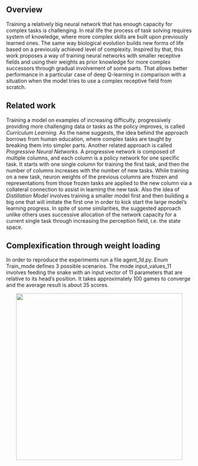 ## Overview
Training a relatively big neural network that has enough capacity for complex tasks is challenging. In real life the process of task solving requires system of knowledge, where more complex skills are built upon previously learned ones. The same way biological evolution builds new forms of life based on a previously achieved level of complexity. Inspired by that, this work proposes a way of training neural networks with smaller receptive fields and using their weights as prior knowledge for more complex successors through gradual involvement of some parts. That allows better performance in a particular case of deep Q-learning in comparison with a situation when the model tries to use a complex receptive field from scratch.

## Related work
Training a model on examples of increasing difficulty, progressively providing more challenging data or tasks as the policy improves, is called _Curriculum Learning_. As the name suggests, the idea behind the approach borrows from human education, where complex tasks are taught by breaking them into simpler parts. Another related approach is called _Progressive Neural Networks_. A progressive network is composed of multiple columns, and each column is a policy network for one specific task. It starts with one single column for training the first task, and then the number of columns increases with the number of new tasks. While training on a new task, neuron weights of the previous columns are frozen and representations from those frozen tasks are applied to the new column via a collateral connection to assist in learning the new task. Also the idea of _Distillation Model_ involves training a smaller model first and then building a big one that will imitate the first one in order to kick start the large model’s learning progress. In spite of some similarities, the suggested approach unlike others uses successive allocation of the network capacity for a current single task through increasing the perception field, i.e. the state space.

## Complexification through weight loading
In order to reproduce the experiments run a file agent_1d.py. Enum Train_mode defines 3 possible scenarios. The mode input_values_11 involves feeding the snake with an input vector of 11 parameters that are relative to its head’s position. It takes approximately 100 games to converge and the average result is about 35 scores.

<p align="center">
  <img src="https://github.com/Eugene1533/snake-ai-pytorch-complexification/assets/174684744/0bc5cb9c-3909-415f-be99-b1ad4ac921ad" width="450"/>
</p>




